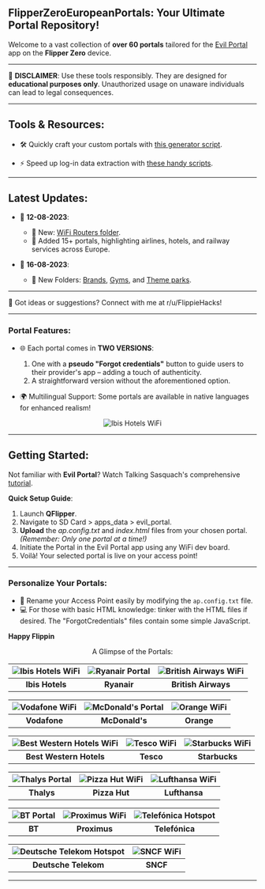 **FlipperZeroEuropeanPortals**: Your Ultimate Portal Repository!
---

Welcome to a vast collection of **over 60 portals** tailored for the [Evil Portal](https://github.com/bigbrodude6119/flipper-zero-evil-portal) app on the **Flipper Zero** device.

---

🚫 **DISCLAIMER**: Use these tools responsibly. They are designed for **educational purposes only**. Unauthorized usage on unaware individuals can lead to legal consequences.

---

## Tools & Resources:
- 🛠️ Quickly craft your custom portals with [this generator script](https://github.com/FlippieHacks/EvilPortalGenerator).
  
- ⚡ Speed up log-in data extraction with [these handy scripts](https://github.com/FlippieHacks/EvilPortalLogsExtractor).

---

## Latest Updates:
- 📅 **12-08-2023**:
  - 📂 New: [WiFi Routers folder](https://github.com/FlippieHacks/FlipperZeroEuropeanPortals/tree/main/WiFi%20Routers).
  - 📌 Added 15+ portals, highlighting airlines, hotels, and railway services across Europe.
  
- 📅 **16-08-2023**:
  - 📂 New Folders: [Brands](https://github.com/FlippieHacks/FlipperZeroEuropeanPortals/tree/main/Brands), [Gyms](https://github.com/FlippieHacks/FlipperZeroEuropeanPortals/tree/main/Gyms), and [Theme parks](https://github.com/FlippieHacks/FlipperZeroEuropeanPortals/tree/main/Theme%20Parks).

---

📢 Got ideas or suggestions? Connect with me at r/u/FlippieHacks!

---

### Portal Features:
- 🌐 Each portal comes in **TWO VERSIONS**:
  1. One with a **pseudo "Forgot credentials"** button to guide users to their provider's app – adding a touch of authenticity.
  2. A straightforward version without the aforementioned option.

- 🌍 Multilingual Support: Some portals are available in native languages for enhanced realism!

<div align="center">

![Ibis Hotels WiFi](https://zupimages.net/up/23/31/mu13.png)

</div>

---

## Getting Started:

Not familiar with **Evil Portal**? Watch Talking Sasquach's comprehensive [tutorial](https://youtu.be/zfd7wADSkD4).

**Quick Setup Guide**:
1. Launch **QFlipper**.
2. Navigate to SD Card > apps_data > evil_portal.
3. **Upload** the *ap.config.txt* and *index.html* files from your chosen portal. *(Remember: Only one portal at a time!)*
4. Initiate the Portal in the Evil Portal app using any WiFi dev board.
5. Voilà! Your selected portal is live on your access point!

---

### Personalize Your Portals:

- 📛 Rename your Access Point easily by modifying the `ap.config.txt` file.
- 💻 For those with basic HTML knowledge: tinker with the HTML files if desired. The "ForgotCredentials" files contain some simple JavaScript.

**Happy Flippin**

<div align="center">

A Glimpse of the Portals:

| ![Ibis Hotels WiFi](https://zupimages.net/up/23/31/mu13.png) | ![Ryanair Portal](https://zupimages.net/up/23/31/2vxa.png) | ![British Airways WiFi](https://zupimages.net/up/23/31/8jkp.png) |
|:--:|:--:|:--:|
| **Ibis Hotels** | **Ryanair** | **British Airways** |

| ![Vodafone WiFi](https://zupimages.net/up/23/31/cgp5.png) | ![McDonald's Portal](https://zupimages.net/up/23/31/ccjy.png) | ![Orange WiFi](https://zupimages.net/up/23/31/9jfm.png) |
|:--:|:--:|:--:|
| **Vodafone** | **McDonald's** | **Orange** |

| ![Best Western Hotels WiFi](https://zupimages.net/up/23/31/x35v.png) | ![Tesco WiFi](https://zupimages.net/up/23/31/8rde.png) | ![Starbucks WiFi](https://zupimages.net/up/23/31/lpld.png) |
|:--:|:--:|:--:|
| **Best Western Hotels** | **Tesco** | **Starbucks** |

| ![Thalys Portal](https://zupimages.net/up/23/31/9mvw.png) | ![Pizza Hut WiFi](https://zupimages.net/up/23/31/umd0.png) | ![Lufthansa WiFi](https://zupimages.net/up/23/31/swhn.png) |
|:--:|:--:|:--:|
| **Thalys** | **Pizza Hut** | **Lufthansa** |

| ![BT Portal](https://zupimages.net/up/23/31/fitm.png) | ![Proximus WiFi](https://zupimages.net/up/23/31/w718.png) | ![Telefónica Hotspot](https://zupimages.net/up/23/31/glcp.png) |
|:--:|:--:|:--:|
| **BT** | **Proximus** | **Telefónica** |

| ![Deutsche Telekom Hotspot](https://zupimages.net/up/23/31/bqj9.png) | ![SNCF WiFi](https://zupimages.net/up/23/31/wy1r.png) |
|:--:|:--:|
| **Deutsche Telekom** | **SNCF** |


</div>

---
